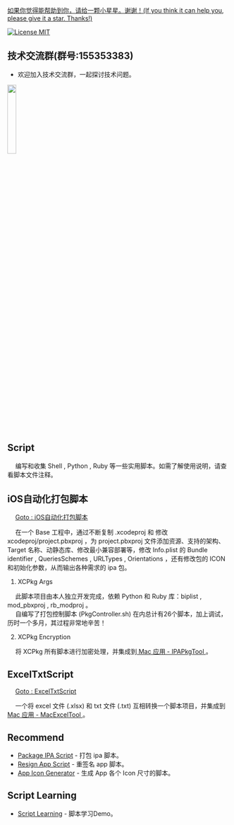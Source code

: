 [如果你觉得能帮助到你，请给一颗小星星。谢谢！(If you think it can help you, please give it a star. Thanks!)](https://github.com/dgynfi/Script)

[![License MIT](https://img.shields.io/badge/license-MIT-green.svg?style=flat)](LICENSE)&nbsp;

## 技术交流群(群号:155353383)

- 欢迎加入技术交流群，一起探讨技术问题。

<div align=left>
<img src="https://github.com/dgynfi/Script/raw/master/images/qq155353383.jpg" width="20%" />
</div>

## Script

&emsp; 编写和收集 Shell , Python , Ruby 等一些实用脚本。如需了解使用说明，请查看脚本文件注释。

## iOS自动化打包脚本

&emsp; [Goto : iOS自动化打包脚本](https://github.com/dgynfi/Script/tree/master/iOS自动化打包脚本)

&emsp; 在一个 Base 工程中，通过不断复制 .xcodeproj 和 修改 xcodeproj/project.pbxproj ，为 project.pbxproj 文件添加资源、支持的架构、Target 名称、动静态库、修改最小兼容部署等，修改 Info.plist 的 Bundle identifier , QueriesSchemes , URLTypes , Orientations ，还有修改包的 ICON 和初始化参数，从而输出各种需求的 ipa 包。

1. XCPkg Args 

&emsp; 此脚本项目由本人独立开发完成，依赖 Python 和 Ruby 库：biplist , mod_pbxproj , rb_modproj 。<br />
&emsp; 自编写了打包控制脚本 (PkgController.sh) 在内总计有26个脚本，加上调试，历时一个多月，其过程非常地辛苦！

2. XCPkg Encryption

&emsp; 将 XCPkg 所有脚本进行加密处理，并集成到[ Mac 应用 - IPAPkgTool ](https://github.com/dgynfi/IPAPkgTool)。

## ExcelTxtScript

&emsp; [Goto : ExcelTxtScript](https://github.com/dgynfi/Script/tree/master/ExcelTxtScript)

&emsp; 一个将 excel 文件 (.xlsx) 和 txt 文件 (.txt) 互相转换一个脚本项目，并集成到[ Mac 应用 - MacExcelTool ](https://github.com/dgynfi/MacExcelTool)。

## Recommend

- [Package IPA Script](https://github.com/dgynfi/Script/blob/master/Shell/DYFPackageUtils.sh) - 打包 ipa 脚本。
- [Resign App Script](https://github.com/dgynfi/Script/blob/master/Shell/DYFCodesign.sh) - 重签名 app 脚本。
- [App Icon Generator](https://github.com/dgynfi/Script/blob/master/Shell/DYFICONMaker.sh) - 生成 App 各个 Icon 尺寸的脚本。

## Script Learning
 
 - [Script Learning](https://github.com/dgynfi/Script/tree/master/Script%20Learning) -  脚本学习Demo。
